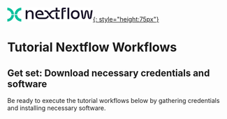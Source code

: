 [![Nextflow logo](img/nextflow.svg){: style="height:75px"}](https://www.nextflow.io/)

# **Tutorial Nextflow Workflows**

## Get set: Download necessary credentials and software

Be ready to execute the tutorial workflows below by gathering credentials and installing necessary software.
